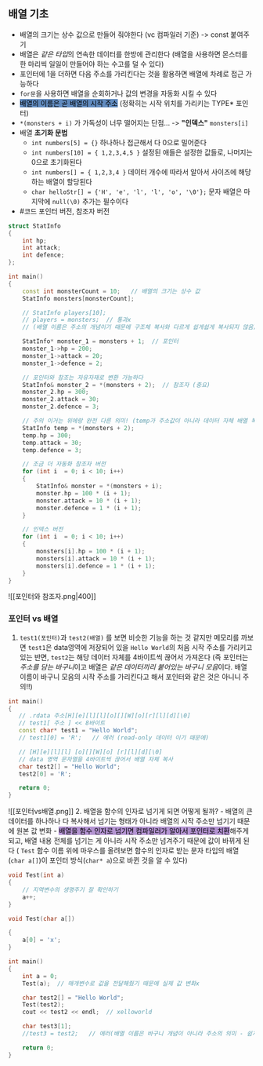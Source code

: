 ## 배열 기초
- 배열의 크기는 상수 값으로 만들어 줘야한다 (vc 컴파일러 기준) -> const 붙여주기
- 배열은 *같은 타입*의 연속한 데이터를 한방에 관리한다 (배열을 사용하면 몬스터를 한 마리씩 일일이 만들어야 하는 수고를 덜 수 있다)
- 포인터에 1을 더하면 다음 주소를 가리킨다는 것을 활용하면 배열에 차례로 접근 가능하다
- `for문`을 사용하면 배열을 순회하거나 값의 변경을 자동화 시킬 수 있다
- <mark style="background: #0E4F9FA6;">배열의 이름은 곧 배열의 시작 주소</mark> (정확히는 시작 위치를 가리키는 TYPE* 포인터)
- `*(monsters + i)` 가 가독성이 너무 떨어지는 단점... -> **"인덱스"** `monsters[i]`
- 배열 **초기화 문법** 
	- `int numbers[5] = {}` 하나하나 접근해서 다 0으로 밀어준다
	-  `int numbers[10] = { 1,2,3,4,5 }` 설정된 애들은 설정한 값들로, 나머지는 0으로 초기화된다
	- `int numbers[] = { 1,2,3,4 }` 데이터 개수에 따라서 알아서 사이즈에 해당하는 배열이 할당된다
	- `char helloStr[] = {'H', 'e', 'l', 'l', 'o', '\0'};` 문자 배열은 마지막에 `null(\0)` 추가는 필수이다
- #코드 포인터 버전, 참조자 버전

```cpp
struct StatInfo
{
	int hp;
	int attack;
	int defence;
};

int main()
{
	const int monsterCount = 10;   // 배열의 크기는 상수 값
	StatInfo monsters[monsterCount];

	// StatInfo players[10];
	// players = monsters;  // 통과x 
	// (배열 이름은 주소의 개념이기 때문에 구조체 복사와 다르게 쉽게쉽게 복사되지 않음)

	StatInfo* monster_1 = monsters + 1;  // 포인터
	monster_1->hp = 200;
	monster_1->attack = 20;
	monster_1->defence = 2;

	// 포인터와 참조는 자유자재로 변환 가능하다
	StatInfo& monster_2 = *(monsters + 2);  // 참조자 (중요)
	monster_2.hp = 300;
	monster_2.attack = 30;
	monster_2.defence = 3;

	// 주의 이거는 위에랑 완전 다른 의미! (temp가 주소값이 아니라 데이터 자체 배열 복사)
	StatInfo temp = *(monsters + 2);
	temp.hp = 300;
	temp.attack = 30;
	temp.defence = 3;

	// 조금 더 자동화 참조자 버전
	for (int i  = 0; i < 10; i++)
	{
		StatInfo& monster = *(monsters + i);
		monster.hp = 100 * (i + 1);
		monster.attack = 10 * (i + 1);
		monster.defence = 1 * (i + 1);
	}

	// 인덱스 버전
	for (int i  = 0; i < 10; i++)
	{
		monsters[i].hp = 100 * (i + 1);
		monsters[i].attack = 10 * (i + 1);
		monsters[i].defence = 1 * (i + 1);
	}
}
```
![[포인터와 참조자.png|400]]


### 포인터 vs 배열
1. `test1(포인터)`과 `test2(배열)` 를 보면 비슷한 기능을 하는 것 같지만 메모리를 까보면 `test1`은 data영역에 저장되어 있을 `Hello World`의 처음 시작 주소를 가리키고 있는 반면, `test2`는 해당 데이터 자체를 4바이트씩 끊어서 가져온다 (즉 포인터는 *주소를 담는 바구니*이고 배열은 *같은 데이터끼리 붙어있는 바구니 모음*이다. 배열 이름이 바구니 모음의 시작 주소를 가리킨다고 해서 포인터와 같은 것은 아니니 주의!!)
 ```cpp
int main()
{
	// .rdata 주소[H][e][l][l][o][][W][o][r][l][d][\0]
	// test1[ 주소 ] << 8바이트
	const char* test1 = "Hello World";
	// test1[0] = 'R';   // 에러 (read-only 데이터 이기 때문에)

	// [H][e][l][l] [o][][W][o] [r][l][d][\0] 
	// data 영역 문자열을 4바이트씩 끊어서 배열 자체 복사
	char test2[] = "Hello World";
	test2[0] = 'R';

	return 0;
}
```
![[포인터vs배열.png]]
2. 배열을 함수의 인자로 넘기게 되면 어떻게 될까?
	- 배열의 큰 데이터를 하나하나 다 복사해서 넘기는 형태가 아니라 배열의 시작 주소만 넘기기 때문에 원본 값 변화
	- <mark style="background: #824CB496;">배열을 함수 인자로 넘기면 컴파일러가 알아서 포인터로 치환</mark>해주게 되고, 배열 내용 전체를 넘기는 게 아니라 시작 주소만 넘겨주기 때문에 값이 바뀌게 된다 ( `Test` 함수 이름 위에 마우스를 올려보면 함수의 인자로 받는 문자 타입의 배열(`char a[]`)이 포인터 방식(`char* a`)으로 바뀐 것을 알 수 있다)
```cpp
void Test(int a)
{
	// 지역변수의 생명주기 잘 확인하기
	a++;
}

void Test(char a[])

{
	a[0] = 'x';
}

int main()
{
	int a = 0;
	Test(a);  // 매개변수로 값을 전달해줬기 때문에 실제 값 변화x

	char test2[] = "Hello World";
	Test(test2);
	cout << test2 << endl;  // xelloworld

    char test3[1];
    //test3 = test2;   // 에러(배열 이름은 바구니 개념이 아니라 주소의 의미 - 쉽게 복사x)

	return 0;
}
```